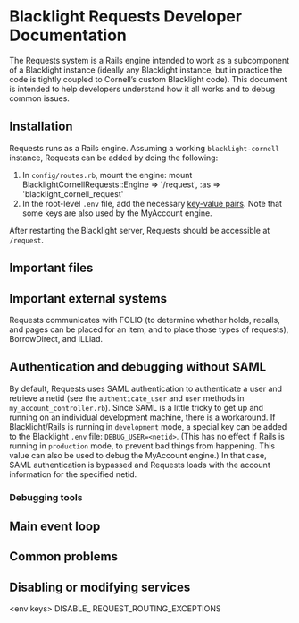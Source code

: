 # Blacklight Requests Developer Documentation

The Requests system is a Rails engine intended to work as a subcomponent of a Blacklight instance (ideally any Blacklight instance, but in practice the code is tightly coupled to Cornell’s custom Blacklight code). This document is intended to help developers understand how it all works and to debug common issues.

## Installation
Requests runs as a Rails engine. Assuming a working `blacklight-cornell` instance, Requests can be added by doing the following:
1. In `config/routes.rb`, mount the engine:
	  mount BlacklightCornellRequests::Engine => '/request', :as => 'blacklight_cornell_request'
2. In the root-level `.env` file, add the necessary [key-value pairs](envkeys.md).
Note that some keys are also used by the MyAccount engine.

After restarting the Blacklight server, Requests should be accessible at `/request`.

## Important files

## Important external systems
Requests communicates with FOLIO (to determine whether holds, recalls, and pages can be placed for an item, and to place those types of requests), BorrowDirect, and ILLiad.

## Authentication and debugging without SAML
By default, Requests uses SAML authentication to authenticate a user and retrieve a netid (see the `authenticate_user` and `user` methods in `my_account_controller.rb`). Since SAML is a little tricky to get up and running on an individual development machine, there is a workaround. If Blacklight/Rails is running in `development` mode, a special key can be added to the Blacklight `.env` file: `DEBUG_USER=<netid>`. (This has no effect if Rails is running in `production` mode, to prevent bad things from happening. This value can also be used to debug the MyAccount engine.) In that case, SAML authentication is bypassed and Requests loads with the account information for the specified netid.
### Debugging tools

## Main event loop

## Common problems

## Disabling or modifying services
\<env keys\>
DISABLE_ REQUEST_ROUTING_EXCEPTIONS